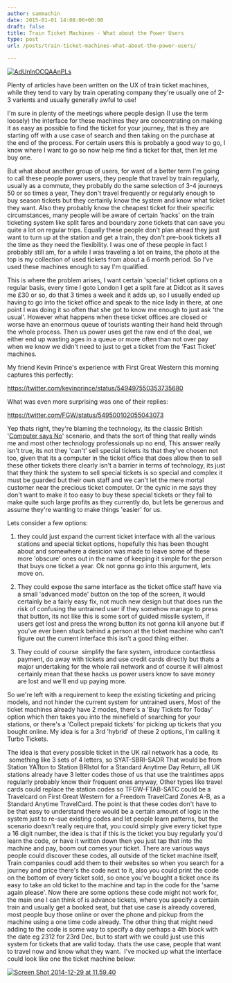 ```yaml
---
author: sammachin
date: 2015-01-01 14:08:06+00:00
draft: false
title: Train Ticket Machines - What about the Power Users
type: post
url: /posts/train-ticket-machines-what-about-the-power-users/

---
```


[![AdUnlnOCQAAnPLs](http://sammachin.com/wp-content/uploads/2014/12/AdUnlnOCQAAnPLs.jpg)
](http://sammachin.com/wp-content/uploads/2014/12/AdUnlnOCQAAnPLs.jpg)

Plenty of articles have been written on the UX of train ticket machines, while they tend to vary by train operating company they're usually one of 2-3 varients and usually generally awful to use!

I'm sure in plenty of the meetings where people design (I use the term loosely) the interface for these machines they are concentrating on making it as easy as possible to find the ticket for your journey, that is they are starting off with a use case of search and then taking on the purchase at the end of the process. For certain users this is probably a good way to go, I know where I want to go so now help me find a ticket for that, then let me buy one.

But what about another group of users, for want of a better term I'm going to call these people power users, they people that travel by train regularly, usually as a commute, they probably do the same selection of 3-4 journeys 50 or so times a year, They don't travel frequently or regularly enough to buy season tickets but they certainly know the system and know what ticket they want. Also they probably know the cheapest ticket for their specific circumstances, many people will be aware of certain 'hacks' on the train ticketing system like split fares and boundary zone tickets that can save you quite a lot on regular trips. Equally these people don't plan ahead they just want to turn up at the station and get a train, they don't pre-book tickets all the time as they need the flexibility. I was one of these people in fact I probably still am, for a while I was traveling a lot on trains, the photo at the top is my collection of used tickets from about a 6 month period. So I've used these machines enough to say I'm qualified.

This is where the problem arises, I want certain 'special' ticket options on a regular basis, every time I goto London I get a split fare at Didcot as it saves me £30 or so, do that 3 times a week and it adds up, so I usually ended up having to go into the ticket office and speak to the nice lady in there, at one point I was doing it so often that she got to know me enough to just ask 'the usual'. However what happens when these ticket offices are closed or worse have an enormous queue of tourists wanting their hand held through the whole process. Then us power uses get the raw end of the deal, we either end up wasting ages in a queue or more often than not over pay when we know we didn't need to just to get a ticket from the 'Fast Ticket' machines.

My friend Kevin Prince's experience with First Great Western this morning captures this perfectly:

https://twitter.com/kevinprince/status/549497550353735680

What was even more surprising was one of their replies:

https://twitter.com/FGW/status/549500102055043073

Yep thats right, they're blaming the technology, its the classic British '[Computer says No](https://www.youtube.com/watch?v=AJQ3TM-p2QI)' scenario, and thats the sort of thing that really winds me and most other technology professionals up no end, This answer really isn't true, its not they 'can't' sell special tickets its that they've chosen not too, given that its a computer in the ticket office that does allow then to sell these other tickets there clearly isn't a barrier in terms of technology, its just that they think the system to sell special tickets is so special and complex it must be guarded but their own staff and we can't let the mere mortal customer near the precious ticket computer. Or the cynic in me says they don't want to make it too easy to buy these special tickets or they fail to make quite such large profits as they currently do, but lets be generous and assume they're wanting to make things 'easier' for us.

Lets consider a few options:

1) they could just expand the current ticket interface with all the various stations and special ticket options, hopefully this has been thought about and somewhere a desicion was made to leave some of these more 'obscure' ones out in the name of keeping it simple for the person that buys one ticket a year. Ok not gonna go into this argument, lets move on.

2) They could expose the same interface as the ticket office staff have via a small 'advanced mode' button on the top of the screen, it would certainly be a fairly easy fix, not much new design but that does run the risk of confusing the untrained user if they somehow manage to press that button, its not like this is some sort of guided missile system, if users get lost and press the wrong button its not gonna kill anyone but if you've ever been stuck behind a person at the ticket machine who can't figure out the current interface this isn't a good thing either.

3) They could of course  simplify the fare system, introduce contactless payment, do away with tickets and use credit cards directly but thats a major undertaking for the whole rail network and of course it will almost certainly mean that these hacks us power users know to save money are lost and we'll end up paying more.

So we're left with a requirement to keep the existing ticketing and pricing models, and not hinder the current system for untrained users, Most of the ticket machines already have 2 modes, there's a 'Buy Tickets for Today' option which then takes you into the minefield of searching for your stations, or there's a 'Collect prepaid tickets' for picking up tickets that you bought online. My idea is for a 3rd 'hybrid' of these 2 options, I'm calling it Turbo Tickets.

The idea is that every possible ticket in the UK rail network has a code, its  something like 3 sets of 4 letters, so SYAT-SBRI-SADR That would be from Station YATton to Station BRIstol for a Standard Anytime Day Return, all UK stations already have 3 letter codes those of us that use the traintimes apps regularly probably know their frequent ones anyway, Other types like travel cards could replace the station codes so TFGW-FTAB-SATC could be a Travelcard on First Great Western for a Freedom TravelCard Zones A-B, as a Standard Anytime TravelCard. The point is that these codes don't have to be that easy to understand there would be a certain amount of logic in the system just to re-sue existing codes and let people learn patterns, but the scenario doesn't really require that, you could simply give every ticket type a 16 digit number, the idea is that if this is the ticket you buy regularly you'd learn the code, or have it written down then you just tap that into the machine and pay, boom out comes your ticket. There are various ways people could discover these codes, all outside of the ticket machine itself, Train companies coudl add them to their websites so when you search for a journey and price there's the code next to it, also you could print the code on the bottom of every ticket sold, so once you've bought a ticket once its easy to take an old ticket to the machine and tap in the code for the 'same again please'. Now there are some options these code might not work for, the main one I can think of is advance tickets, where you specify a certain train and usually get a booked seat, but that use case is already covered, most people buy those online or over the phone and pickup from the machine using a one time code already. The other thing that might need adding to the code is some way to specify a day perhaps a 4th block with the date eg 2312 for 23rd Dec, but to start with we could just use this system for tickets that are valid today. thats the use case, people that want to travel now and know what they want.  I've mocked up what the interface could look like one the ticket machine below:

[![Screen Shot 2014-12-29 at 11.59.40](http://sammachin.com/wp-content/uploads/2014/12/Screen-Shot-2014-12-29-at-11.59.40.png)
](http://sammachin.com/wp-content/uploads/2014/12/Screen-Shot-2014-12-29-at-11.59.40.png)




